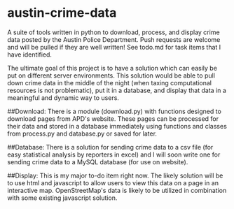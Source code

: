 austin-crime-data
=================

A suite of tools written in python to download, process, and display crime data posted by the Austin Police Department. Push requests are welcome and will be pulled if they are well written! See todo.md for task items that I have identified.

The ultimate goal of this project is to have a solution which can easily be put on different server environments. This solution would be able to pull down crime data in the middle of the night (when taxing computational resources is not problematic),
put it in a database, and display that data in a meaningful and dynamic way to users.

##Download:
There is a module (download.py) with functions designed to download pages from APD's website. These pages can be processed for their data and stored in a database immediately using functions and classes from process.py and database.py or saved for later.

##Database:
There is a solution for sending crime data to a csv file (for easy statistical analysis by reporters in excel) and I will soon write one for sending crime data to a MySQL database (for use on website).

##Display:
This is my major to-do item right now. The likely solution will be to use html and javascript to allow users to view this data on a page in an interactive map. OpenStreetMap's data is likely to be utilized in combination with some existing javascript solution.
